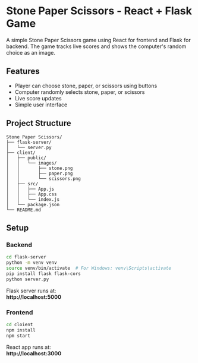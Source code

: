 # Stone Paper Scissors - React + Flask Game

A simple Stone Paper Scissors game using React for frontend and Flask for backend. The game tracks live scores and shows the computer's random choice as an image.

## Features
- Player can choose stone, paper, or scissors using buttons
- Computer randomly selects stone, paper, or scissors
- Live score updates
- Simple user interface

## Project Structure
```text
Stone Paper Scissors/
├── flask-server/
│   └── server.py
├── client/
│   ├── public/
│   │   └── images/
│   │       ├── stone.png
│   │       ├── paper.png
│   │       └── scissors.png
│   ├── src/
│   │   ├── App.js
│   │   ├── App.css
│   │   └── index.js
│   └── package.json
└── README.md
```

## Setup

### Backend
```bash
cd flask-server
python -m venv venv
source venv/bin/activate  # For Windows: venv\Scripts\activate
pip install flask flask-cors
python server.py
```
Flask server runs at:  
**http://localhost:5000**

### Frontend
```bash
cd cloient
npm install
npm start
```
React app runs at:  
**http://localhost:3000**

